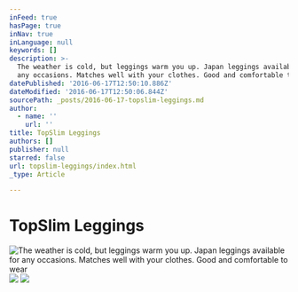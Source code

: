 ```yaml
---
inFeed: true
hasPage: true
inNav: true
inLanguage: null
keywords: []
description: >-
  The weather is cold, but leggings warm you up. Japan leggings available for
  any occasions. Matches well with your clothes. Good and comfortable to wear
datePublished: '2016-06-17T12:50:10.886Z'
dateModified: '2016-06-17T12:50:06.844Z'
sourcePath: _posts/2016-06-17-topslim-leggings.md
author:
  - name: ''
    url: ''
title: TopSlim Leggings
authors: []
publisher: null
starred: false
url: topslim-leggings/index.html
_type: Article

---
```

# TopSlim Leggings
![The weather is cold, but leggings warm you up. Japan leggings available for any occasions. Matches well with your clothes. Good and comfortable to wear](https://the-grid-user-content.s3-us-west-2.amazonaws.com/6b2c8113-e978-4aa3-ae42-2c58960c6e29.png)
![](https://the-grid-user-content.s3-us-west-2.amazonaws.com/38f3e614-68d3-428a-926a-046f5201de7d.png)
![](https://the-grid-user-content.s3-us-west-2.amazonaws.com/192b2f80-6b8f-41fd-929c-44b7133de863.png)